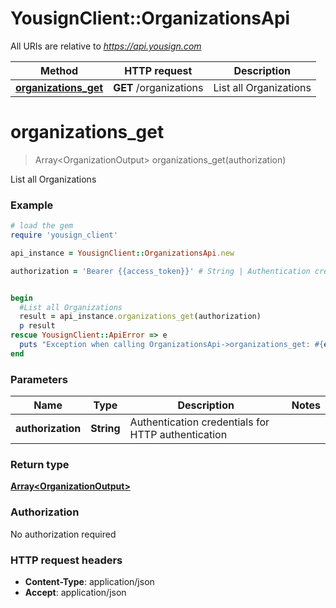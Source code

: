 # YousignClient::OrganizationsApi

All URIs are relative to *https://api.yousign.com*

Method | HTTP request | Description
------------- | ------------- | -------------
[**organizations_get**](OrganizationsApi.md#organizations_get) | **GET** /organizations | List all Organizations


# **organizations_get**
> Array&lt;OrganizationOutput&gt; organizations_get(authorization)

List all Organizations

### Example
```ruby
# load the gem
require 'yousign_client'

api_instance = YousignClient::OrganizationsApi.new

authorization = 'Bearer {{access_token}}' # String | Authentication credentials for HTTP authentication


begin
  #List all Organizations
  result = api_instance.organizations_get(authorization)
  p result
rescue YousignClient::ApiError => e
  puts "Exception when calling OrganizationsApi->organizations_get: #{e}"
end
```

### Parameters

Name | Type | Description  | Notes
------------- | ------------- | ------------- | -------------
 **authorization** | **String**| Authentication credentials for HTTP authentication | 

### Return type

[**Array&lt;OrganizationOutput&gt;**](OrganizationOutput.md)

### Authorization

No authorization required

### HTTP request headers

 - **Content-Type**: application/json
 - **Accept**: application/json



